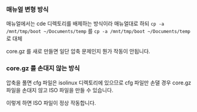 ### 매뉴얼 변형 방식

매뉴얼에서는 cde 디렉토리를 배제하는 방식이라 매뉴얼대로 하되 `cp -a /mnt/tmp/boot ~/Documents/temp` 를  `cp -a /mnt/tmp/boot ~/Documents/temp` 로 대체

core.gz 를 새로 만들면 일단 압축 문제인지 뭔가 작동이 안됩니다.

### core.gz 를 손대지 않는 방식

압축을 풀면 cfg 파일은 isolinux 디렉토리에 있으므로 cfg 파일만 손댈 경우 core.gz 파일을 손대지 않고 ISO 파일을 만들 수 있습니다.  

이렇게 하면 ISO 파일이 정상 작동합니다.